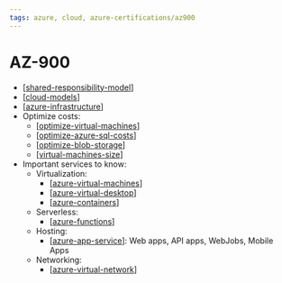 ```yaml
---
tags: azure, cloud, azure-certifications/az900
---
```



# AZ-900

- [[shared-responsibility-model]]
- [[cloud-models]]
- [[azure-infrastructure]]
- Optimize costs:
  - [[optimize-virtual-machines]]
  - [[optimize-azure-sql-costs]]
  - [[optimize-blob-storage]]
  - [[virtual-machines-size]]
- Important services to know:
  - Virtualization:
    - [[azure-virtual-machines]]
    - [[azure-virtual-desktop]]
    - [[azure-containers]]
  - Serverless:
    - [[azure-functions]]
  - Hosting:
    - [[azure-app-service]]: Web apps, API apps, WebJobs, Mobile Apps
  - Networking:
    - [[azure-virtual-network]]

[//begin]: # "Autogenerated link references for markdown compatibility"
[shared-responsibility-model]: ../azure/shared-responsibility-model.md "Shared Responsibility Model"
[cloud-models]: ../azure/cloud-models.md "Cloud Models"
[azure-infrastructure]: ../azure/azure-infrastructure.md "Azure infrastructure"
[optimize-virtual-machines]: ../azure/optimize-virtual-machines.md "Cost optimization on Virtual Machines"
[optimize-azure-sql-costs]: ../azure/optimize-azure-sql-costs.md "Optimize Azure SQL costs"
[optimize-blob-storage]: ../azure/optimize-blob-storage.md "Costs optimizations on Azure Blob Storage"
[virtual-machines-size]: ../azure/virtual-machines-size.md "Virtual Machines size"
[azure-virtual-machines]: ../azure/azure-virtual-machines.md "Azure Virtual Machines"
[azure-virtual-desktop]: ../azure/azure-virtual-desktop.md "Azure Virtual Desktop"
[azure-containers]: ../azure/azure-containers.md "Azure Containers"
[azure-functions]: ../azure/azure-functions.md "Azure Functions"
[azure-app-service]: ../azure/azure-app-service.md "Azure App Service"
[azure-virtual-network]: ../azure/azure-virtual-network.md "Azure Virtual Network"
[//end]: # "Autogenerated link references"
